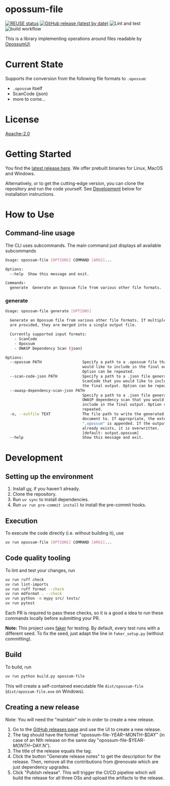 <!--
SPDX-FileCopyrightText: TNG Technology Consulting GmbH <https://www.tngtech.com>

SPDX-License-Identifier: Apache-2.0
-->

# opossum-file

[![REUSE status](https://api.reuse.software/badge/git.fsfe.org/reuse/api)](https://api.reuse.software/info/git.fsfe.org/reuse/api)
[![GitHub release (latest by date)](https://img.shields.io/github/v/release/opossum-tool/opossum-file)](https://github.com/opossum-tool/opossum-file/releases/latest)
![Lint and test](https://github.com/opossum-tool/opossum-file/actions/workflows/lint_and_run_tests.yml/badge.svg)
![build workflow](https://github.com/opossum-tool/opossum-file/actions/workflows/build-and-e2e-test.yml/badge.svg)

This is a library implementing operations around files readable by [OpossumUI](https://github.com/opossum-tool/OpossumUI/).

# Current State

Supports the conversion from the following file formats to `.opossum`:

- `.opossum` itself
- ScanCode (json)
- more to come...

# License

[Apache-2.0](LICENSE)

# Getting Started

You find the [latest release here](https://github.com/opossum-tool/opossum-file/releases/latest). We offer prebuilt binaries for Linux, MacOS and Windows.

Alternatively, or to get the cutting-edge version, you can clone the repository and run the code yourself. See [Development](#development) below for installation instructions.

# How to Use

## Command-line usage

The CLI uses subcommands. The main command just displays all available subcommands

```bash
Usage: opossum-file [OPTIONS] COMMAND [ARGS]...

Options:
  --help  Show this message and exit.

Commands:
  generate  Generate an Opossum file from various other file formats.
```

### generate

```bash
Usage: opossum-file generate [OPTIONS]

  Generate an Opossum file from various other file formats. If multiple files
  are provided, they are merged into a single output file.

  Currently supported input formats:
    - ScanCode
    - Opossum
    - OWASP Dependency Scan (json)

Options:
  --opossum PATH                  Specify a path to a .opossum file that you
                                  would like to include in the final output.
                                  Option can be repeated.
  --scan-code-json PATH           Specify a path to a .json file generated by
                                  ScanCode that you would like to include in
                                  the final output. Option can be repeated.
  --owasp-dependency-scan-json PATH
                                  Specify a path to a .json file generated by
                                  OWASP dependency scan that you would like to
                                  include in the final output. Option can be
                                  repeated.
  -o, --outfile TEXT              The file path to write the generated opossum
                                  document to. If appropriate, the extension
                                  ".opossum" is appended. If the output file
                                  already exists, it is overwritten.
                                  [default: output.opossum]
  --help                          Show this message and exit.
```

# Development

## Setting up the environment

1. Install [uv](https://docs.astral.sh/uv/), if you haven't already.
1. Clone the repository.
1. Run `uv sync` to install dependencies.
1. Run `uv run pre-commit install` to install the pre-commit hooks.

## Execution

To execute the code directly (i.e. without building it), use

```bash
uv run opossum-file [OPTIONS] COMMAND [ARGS]...
```

## Code quality tooling

To lint and test your changes, run

```bash
uv run ruff check
uv run lint-imports
uv run ruff format --check
uv run mdformat . --check
uv run python -m mypy src/ tests/
uv run pytest
```

Each PR is required to pass these checks, so it is a good a idea to run these commands locally before submitting your PR.

**Note:** This project uses [faker](https://faker.readthedocs.io/en/master/) for testing. By default, every test runs with a different seed. To fix the seed, just adapt the line in `faker_setup.py` (without committing).

## Build

To build, run

```bash
uv run python build.py opossum-file
```

This will create a self-contained executable file `dist/opossum-file` (`dist/opossum-file.exe` on Windows).

## Creating a new release

Note: You will need the "maintain" role in order to create a new release.

1. Go to the [GitHub releases page](https://github.com/opossum-tool/opossum-file/releases/new) and use the UI to create a new release.
1. The tag should have the format "opossum-file-$YEAR-$MONTH-$DAY" (in case of an Nth release on the same day "opossum-file-$YEAR-$MONTH-$DAY.N").
1. The title of the release equals the tag.
1. Click the button "Generate release notes" to get the description for the release. Then, remove all the contributions from @renovate which are just dependency upgrades.
1. Click "Publish release". This will trigger the CI/CD pipeline which will build the release for all three OSs and upload the artifacts to the release.

